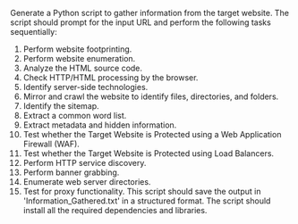 Generate a Python script to gather information from the target website. The script should prompt for the input URL and perform the following tasks sequentially:
1. Perform website footprinting.
2. Perform website enumeration.  
3. Analyze the HTML source code.
4. Check HTTP/HTML processing by the browser. 
5. Identify server-side technologies.
6. Mirror and crawl the website to identify files, directories, and folders.
7. Identify the sitemap.
8. Extract a common word list.
9. Extract metadata and hidden information.
10. Test whether the Target Website is Protected using a Web Application Firewall (WAF).
11. Test whether the Target Website is Protected using Load Balancers.
12. Perform HTTP service discovery.
13. Perform banner grabbing.  
14. Enumerate web server directories.
15. Test for proxy functionality. 
This script should save the output in 'Information_Gathered.txt' in a structured format. The script should install all the required dependencies and libraries.
